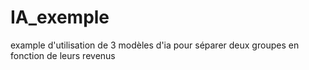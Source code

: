 # IA_exemple
example d'utilisation de 3 modèles d'ia pour séparer deux groupes en fonction de leurs revenus
